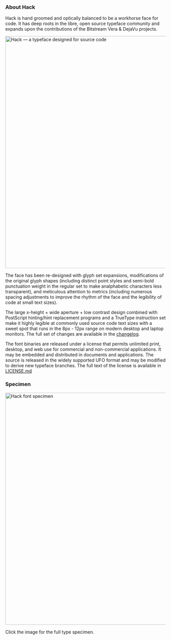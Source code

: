 ### About Hack

Hack is hand groomed and optically balanced to be a workhorse face for code. It has deep roots in the libre, open source typeface community and expands upon the contributions of the Bitstream Vera &amp; DejaVu projects.  

<a href="https://sourcefoundry.org/hack/"><img src="../img/hack-specimen-2.png" alt="Hack &mdash; a typeface designed for source code" width="728"></a>

The face has been re-designed with glyph set expansions, modifications of the original glyph shapes (including distinct point styles and semi-bold punctuation weight in the regular set to make analphabetic characters less transparent), and meticulous attention to metrics (including numerous spacing adjustments to improve the rhythm of the face and the legibility of code at small text sizes).

The large x-height + wide aperture + low contrast design combined with PostScript hinting/hint replacement programs and a TrueType instruction set make it highly legible at commonly used source code text sizes with a sweet spot that runs in the 8px - 12px range on modern desktop and laptop monitors. The full set of changes are available in the [changelog](https://github.com/chrissimpkins/Hack/blob/master/CHANGELOG.md).

The font binaries are released under a license that permits unlimited print, desktop, and web use for commercial and non-commercial applications.  It may be embedded and distributed in documents and applications.  The source is released in the widely supported UFO format and may be modified to derive new typeface branches.  The full text of the license is available in [LICENSE.md](https://github.com/chrissimpkins/Hack/blob/master/LICENSE.md)


### Specimen

<a href="http://source-foundry.github.io/Hack/font-specimen.html"><img src="../img/hack-waterfall.png" alt="Hack font specimen" width="728"></a>


Click the image for the full type specimen.
